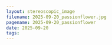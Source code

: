 ```yaml
---
layout: stereoscopic_image
filename: 2025-09-20_passionflower.jpg
pagename: 2025-09-20_passionflower
date: 2025-09-20
tags:
---
```

